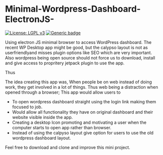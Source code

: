 # Minimal-Wordpress-Dashboard-ElectronJS-
[![License: LGPL v3](https://img.shields.io/badge/License-LGPL%20v3-blue.svg)](https://www.gnu.org/licenses/lgpl-3.0)
[![Generic badge](https://img.shields.io/badge/Developement-InProgess-<COLOR>.svg)](https://shields.io/)

Using electron JS minimal browser to access WordPress dashboard.
The recent WP Desktop app might be good, but the calypso layout is not as userfriendlyand misses plugin options like SEO which are very important. Also wordpress being open source should not force us to download, install and give access to propritery jetpack plugin to use the app.

Thus 

The idea creating this app was, 
When people be on web instead of doing work, they get involved in a lot of things.
Thus web being a distraction when opened through a browser;
This app would allow users to

* To open wordpress dashboard straight using the login link making them focused to job.
* Would allow all functionality they have on original dashboard and their website visible inside the app.
* Creating a desktop Icon promoting and motivating a user when the computer starts to open app rather than browser.
*  Instead of using the calpyso layout give option for users to use the old wordpress dashboard layout.

Feel free to download and clone and improve this mini project.


